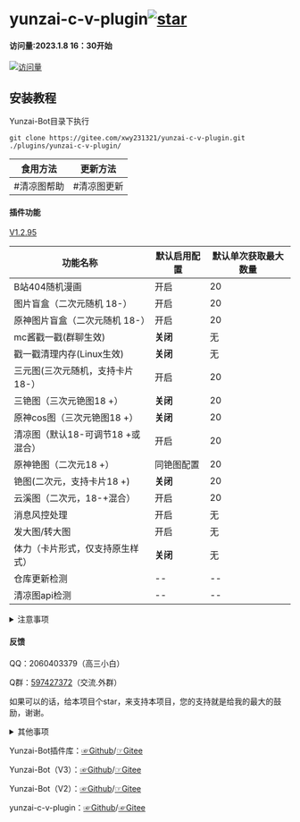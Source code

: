 # yunzai-c-v-plugin<a href='https://gitee.com/xwy231321/yunzai-c-v-plugin/stargazers'><img src='https://gitee.com/xwy231321/yunzai-c-v-plugin/badge/star.svg?theme=dark' alt='star'></img></a>

#### 访问量:2023.1.8 16：30开始

[![访问量](https://profile-counter.glitch.me/yunzai-c-v-plugin/count.svg)](https://gitee.com/xwy231321/yunzai-c-v-plugin)

## 安装教程

Yunzai-Bot目录下执行

```
git clone https://gitee.com/xwy231321/yunzai-c-v-plugin.git ./plugins/yunzai-c-v-plugin/

```

| 食用方法 | 更新方法 |
|------|------|
| #清凉图帮助 | #清凉图更新 |



#### 插件功能 

[V1.2.95](./CHANGELOG.md)

| 功能名称                          | 默认启用配置 | 默认单次获取最大数量 |
|-------------------------------|----|------------|
| B站404随机漫画                     | 开启 | 20         |
| 图片盲盒（二次元随机 18-）               | 开启 | 20         |
| 原神图片盲盒（二次元随机 18-）             | 开启 | 20         |
| mc酱戳一戳(群聊生效)                  | **关闭** | 无          |
| 戳一戳清理内存(Linux生效)              | **关闭** | 无          |
| 三元图(三次元随机，支持卡片 18-）           | 开启 | 20         |
| 三铯图（三次元铯图18 +）                | **关闭** | 20         |
| 原神cos图（三次元铯图18 +）             | **关闭** | 20         |
| 清凉图（默认18-可调节18 +或混合）          | 开启 | 20         |
| 原神铯图（二次元18 +）             | 同铯图配置 | 20         |
| 铯图(二次元，支持卡片18 +)  | **关闭** | 20         |
| 云溪图（二次元，18-+混合）                       | 开启 | 20          |
| 消息风控处理                        | 开启 | 无          |
| 发大图/转大图                       | 开启 | 无          |
| 体力（卡片形式，仅支持原生样式）              | **关闭** | 无          |
| 仓库更新检测              | -- | --          |
| 清凉图api检测              | -- | --          |


<details><summary>注意事项</summary>

其中 铯图，三铯图，原神铯图，原神cos图，清凉图可以配置黑名单群聊，见blacklist.yaml

清凉图、铯图 私聊：图片，群聊：聊天记录（概率裂图），云溪图：聊天记录，均不撤回。

群聊中使用时会遇到以下报错

```
发送消息错误:[{"type":"flash","file":"hppts://xxxxxxxxxxxx.com"}]
[ERRO] ApiRejection { code: -70, message: ' 群消息发送失败，可能被风控' }

```
属于**正常情况**。

资源占用10mb左右，仅支持v3云崽，已适配锅巴

**为减缓卡片被和谐的速度，其他功能将不再加入卡片，卡片功能仅维护现存功能。**

</details>

#### 反馈

QQ：2060403379（高三小白）

Q群：[597427372](https://jq.qq.com/?_wv=1027&k=rPN5Kmfx)（交流.外群）

如果可以的话，给本项目个star，来支持本项目，您的支持就是给我的最大的鼓励，谢谢。

<details><summary>其他事项</summary>

由于插件性质特殊，内群**分享交流**只提供给开发者等有贡献/赞助人员

#### 支持与赞助

鸣谢（排名不分先后）

| 名单  | 主要贡献      |
|-----|-----------|
| 小飞  | 消息风控处理等   |
| 无解  | Linux清理内存 |
| 星念  | 仓库动态检测 |
| Parker Liang  | 图库支持 |

#### 赞助名单

**赞助方式请联系作者**

仅按时间顺序排名，谢谢支持~

| 名单  | 铯图量 | 备注 |
|-----|-----|-----|
| 倾听 | 2000张 | 无 |
| 维拉 | 10000张 | 无 |
| 青骢 | 888张 | 我好喜欢xwy |
| 喵喵喵~ | 888张 | 欸嘿 |
| Agoni | 521张 | sagiri天下第一可爱 |
| 黑甘雨 | 10000张 | 千羽 yyds |
| .. | 3000张 | 祝越做越好 |
| puppet | 3000张 | 想做八重大人的修勾 |
| 慕言 | 5000张 | 暂无 |
| 绝对不熬夜 | 2000张 | 无 |
| 琉璃·霜染月 | 1500张 | 无 |
| 可乐 | 1000张 | 无 |

#### 推荐修改配置使用：

蓝奏云：[☞Windows](https://xwy2.lanzouf.com/ipg2u0im7ybi)/[☞Android](https://xwy2.lanzouf.com/iABUt0im7y8f)密码；1234，蓝奏云无法打开自行百度解决办法

gitee仓库：[☞Windows](https://gitee.com/xwy231321/cv-plugins-in-resources/blob/master/PC%E7%AB%AF%E4%BA%91%E5%B4%BDjs%E6%8F%92%E4%BB%B6%E7%BC%96%E8%BE%91%E5%99%A8.rar)/[☞Android](https://gitee.com/xwy231321/cv-plugins-in-resources/blob/master/NMM_1.12.6.apk)

注：软件源于网络

附赠近万张二次元图片下载地址[点击此处跳转仓库界面](https://gitee.com/xwy231321/cv-plugins-in-resources/tree/master/%E5%9B%BE%E5%BA%93%E9%93%BE%E6%8E%A5) ，注意，txt文件里仅为图片的下载链接，在线查看会报403，请使用批量下载的软件下载

[已知问题](https://gitee.com/xwy231321/cv-plugins-in-resources/blob/master/1.md)

</details>

Yunzai-Bot插件库：[☞Github](https://github.com/yhArcadia/Yunzai-Bot-plugins-index)/[☞Gitee](https://gitee.com/yhArcadia/Yunzai-Bot-plugins-index)

Yunzai-Bot（V3）：[☞Github](https://github.com/Le-niao/Yunzai-Bot)/[☞Gitee](https://gitee.com/Le-niao/Yunzai-Bot) 

Yunzai-Bot（V2）：[☞Github](https://github.com/yoimiya-kokomi/Yunzai-Bot)/[☞Gitee](https://gitee.com/yoimiya-kokomi/Yunzai-Bot) 

yunzai-c-v-plugin：[☞Github](https://github.com/xwy231321/yunzai-c-v-plugin)/[☞Gitee](https://gitee.com/xwy231321/yunzai-c-v-plugin)


